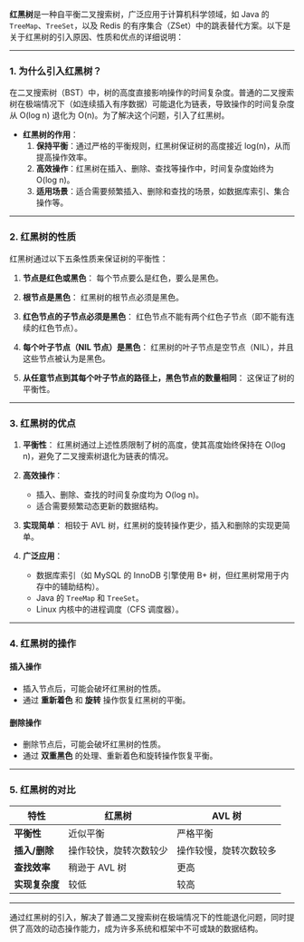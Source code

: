 **红黑树**是一种自平衡二叉搜索树，广泛应用于计算机科学领域，如 Java 的 `TreeMap`、`TreeSet`，以及 Redis 的有序集合（ZSet）中的跳表替代方案。以下是关于红黑树的引入原因、性质和优点的详细说明：

---

### 1. 为什么引入红黑树？

在二叉搜索树（BST）中，树的高度直接影响操作的时间复杂度。普通的二叉搜索树在极端情况下（如连续插入有序数据）可能退化为链表，导致操作的时间复杂度从 O(log n) 退化为 O(n)。为了解决这个问题，引入了红黑树。

- **红黑树的作用**：
  1. **保持平衡**：通过严格的平衡规则，红黑树保证树的高度接近 log(n)，从而提高操作效率。
  2. **高效操作**：红黑树在插入、删除、查找等操作中，时间复杂度始终为 O(log n)。
  3. **适用场景**：适合需要频繁插入、删除和查找的场景，如数据库索引、集合操作等。

---

### 2. 红黑树的性质

红黑树通过以下五条性质来保证树的平衡性：

1. **节点是红色或黑色**：
   每个节点要么是红色，要么是黑色。

2. **根节点是黑色**：
   红黑树的根节点必须是黑色。

3. **红色节点的子节点必须是黑色**：
   红色节点不能有两个红色子节点（即不能有连续的红色节点）。

4. **每个叶子节点（NIL 节点）是黑色**：
   红黑树的叶子节点是空节点（NIL），并且这些节点被认为是黑色。

5. **从任意节点到其每个叶子节点的路径上，黑色节点的数量相同**：
   这保证了树的平衡性。

---

### 3. 红黑树的优点

1. **平衡性**：
   红黑树通过上述性质限制了树的高度，使其高度始终保持在 O(log n)，避免了二叉搜索树退化为链表的情况。

2. **高效操作**：
   - 插入、删除、查找的时间复杂度均为 O(log n)。
   - 适合需要频繁动态更新的数据结构。

3. **实现简单**：
   相较于 AVL 树，红黑树的旋转操作更少，插入和删除的实现更简单。

4. **广泛应用**：
   - 数据库索引（如 MySQL 的 InnoDB 引擎使用 B+ 树，但红黑树常用于内存中的辅助结构）。
   - Java 的 `TreeMap` 和 `TreeSet`。
   - Linux 内核中的进程调度（CFS 调度器）。

---

### 4. 红黑树的操作

#### 插入操作
- 插入节点后，可能会破坏红黑树的性质。
- 通过 **重新着色** 和 **旋转** 操作恢复红黑树的平衡。

#### 删除操作
- 删除节点后，可能会破坏红黑树的性质。
- 通过 **双重黑色** 的处理、重新着色和旋转操作恢复平衡。

---

### 5. 红黑树的对比

| 特性           | 红黑树                     | AVL 树                     |
|----------------|----------------------------|----------------------------|
| **平衡性**     | 近似平衡                   | 严格平衡                   |
| **插入/删除**  | 操作较快，旋转次数较少     | 操作较慢，旋转次数较多     |
| **查找效率**   | 稍逊于 AVL 树              | 更高                       |
| **实现复杂度** | 较低                       | 较高                       |

---

通过红黑树的引入，解决了普通二叉搜索树在极端情况下的性能退化问题，同时提供了高效的动态操作能力，成为许多系统和框架中不可或缺的数据结构。